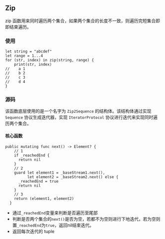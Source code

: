 ## Zip

zip 函数用来同时遍历两个集合，如果两个集合的长度不一致，则遍历完短集合即即结束遍历。

### 使用

```
let string = "abcdef"
let range = 1...4
for (str, index) in zip(string, range) {
    print(str, index)
//    a 1
//    b 2
//    c 3
//    d 4
}
```

### 源码
该函数底层使用的是一个名字为 `Zip2Sequence` 的结构体。该结构体通过实现 `Sequence` 协议生成迭代器，实现 `IteratorProtocol` 协议进行迭代来实现同时遍历两个集合。

#### 核心函数
```
public mutating func next() -> Element? {
    // 1
    if _reachedEnd {
      return nil
    }
    // 2
    guard let element1 = _baseStream1.next(),
          let element2 = _baseStream2.next() else {
      _reachedEnd = true
      return nil
    }
    // 3
    return (element1, element2)
  }
```

* 通过`_reachedEnd`变量来判断是否遍历至尾部
* 判断是否两个集合的`next()`是否为空，若都不为空则进行下地迭代，若为空则置`_reachedEnd`为`true`，返回nil结束迭代。
* 返回每次迭代的 tuple
